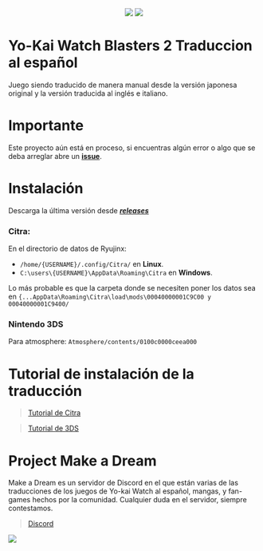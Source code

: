 <div align="center">
    <img src="https://github.com/ENOCH-VK/YWB2_ES/assets/135618092/34ca47a7-039f-4b82-9fb0-60077fd803a0"/>
    <img src="https://github.com/ENOCH-VK/YWB2_ES/assets/135618092/34392017-ed0f-473d-8937-504358d3e545"/>

</div>

# Yo-Kai Watch Blasters 2 Traduccion al español
Juego siendo traducido de manera manual desde la versión japonesa original y la versión traducida al inglés e italiano.

# Importante
Este proyecto aún está en proceso, si encuentras algún error o algo que se deba arreglar abre un [**issue**](https://github.com/ENOCH-VK/YWB2_ES/issues).

# Instalación
Descarga la última versión desde [***releases***](https://github.com/ENOCH-VK/YWB2_ES/releases)

### Citra:
En el directorio de datos de Ryujinx:
 - `/home/{USERNAME}/.config/Citra/` en **Linux**.
 - `C:\users\{USERNAME}\AppData\Roaming\Citra` en **Windows**.

Lo más probable es que la carpeta donde se necesiten poner los datos sea en `{...AppData\Roaming\Citra\load\mods\00040000001C9C00 y 00040000001C9400/`

### Nintendo 3DS
Para atmosphere: `Atmosphere/contents/0100c0000ceea000`

# Tutorial de instalación de la traducción

> [Tutorial de Citra](https://discord.com/channels/846980324034347008/1162320333764825118/1162323994549170227)

> [Tutorial de 3DS](https://www.youtube.com/watch?v=FtelkhlB1Rg&feature=youtu.be)


# Project Make a Dream
Make a Dream es un servidor de Discord en el que están varias de las traducciones de los juegos de Yo-kai Watch al español, mangas, y fan-games hechos por la comunidad.
Cualquier duda en el servidor, siempre contestamos.

> [Discord](https://discord.gg/project-make-a-dream-846980324034347008)

<img src="https://media.discordapp.net/attachments/1165235038217060492/1201233539690152167/Captura_de_pantalla_2024-01-28_193414.png?ex=65c912e9&is=65b69de9&hm=f90d64389659b322af94dfd4a38da6bea98928fc0772b78e2c9e0c626791d70c&=&format=webp&quality=lossless&width=746&height=419">

